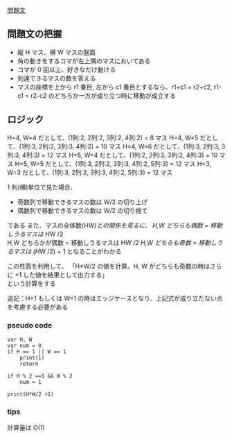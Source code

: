[問題文](https://atcoder.jp/contests/abc121/tasks/abc121_b)

## 問題文の把握

- 縦 H マス、横 W マスの盤面
- 角の動きをするコマが左上隅のマスにおいてある
- コマが 0 回以上、好きなだけ動ける
- 到達できるマスの数を答える
- マスの座標を上から r1 番目, 左から c1 番目とするなら、r1+c1 = r2+c2, r1-c1 = r2-c2 のどちらか一方が成り立つ時に移動が成立する

## ロジック

H=4, W=4 だとして、(1列:2, 2列:2, 3列:2, 4列:2) = 8 マス
H=4, W=5 だとして、(1列:3, 2列:2, 3列:3, 4列:2) = 10 マス
H=4, W=6 だとして、(1列:3, 2列:3, 3列:3, 4列:3) = 12 マス
H=5, W=4 だとして、(1列:2, 2列:3, 3列:2, 4列:3) = 10 マス
H=5, W=5 だとして、(1列:3, 2列:2, 3列:3, 4列:2, 5列:3) = 12 マス
H=3, W=3 だとして、(1列:3, 2列:2, 3列:3, 4列:2, 5列:3) = 12 マス

1 列(横)単位で見た場合、
- 奇数列で移動できるマスの数は W/2 の切り上げ
- 偶数列で移動できるマスの数は W/2 の切り捨て

である
また、マスの全体数(H*W)との関係を見るに、
H,W どちらも偶数 = 移動しうるマスは H*W /2  
H,W どちらかが偶数 = 移動しうるマスは H*W /2
H,W どちらも奇数 = 移動しうるマスは (H*W /2) + 1
となることがわかる

この性質を利用して、
「H*W/2 の値を計算。H, W がどちらも奇数の時はさらに +1 した値を結果として出力する」  
という計算をする

追記：H=1 もしくは W=1 の時はエッジケースとなり、上記式が成り立たない点を考慮する必要がある
### pseudo code

```
var H, W
var num = 0
if H == 1 || W == 1
    print(1)
    return
    
if H % 2 ==1 && W % 2
    num = 1
    
print(H*W/2 +1)
```

### tips

計算量は O(1)